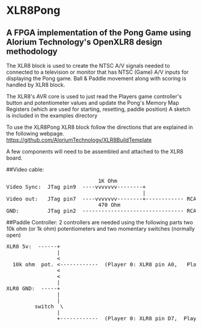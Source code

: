 # XLR8Pong
## A FPGA implementation of the Pong Game using Alorium Technology's OpenXLR8 design methodology


The XLR8 block is used to create the NTSC A/V signals needed to connected to a television or monitor that has NTSC (Game) A/V inputs for displaying the Pong game.
Ball & Paddle movement along with scoring is handled by XLR8 block.

The XLR8's AVR core is used to just read the Players game controller's button and potentiometer
values and update the Pong's Memory Map Registers (which are used for starting, resetting, paddle position)
A sketch is included in the examples directory

To use the XLR8Pong XLR8 block follow the directions that are explained in the following webpage.
https://github.com/AloriumTechnology/XLR8BuildTemplate

A few components will need to be assembled and attached to the XLR8 board.

##Video cable:
<pre>
                             1K Ohm 
Video Sync:  JTag pin9  ----vvvvvvv--------+
                                           | 
Video out:   JTag pin7  ----vvvvvvv--------+------------ RCA connector (center pin) 
                             470 Ohm
GND:         JTag pin2  -------------------------------- RCA GND (outside)  
</pre>

##Paddle Controller:
  2 controllers are needed using the following parts 
  two 10k ohm (or 1k ohm) potentiometers and two momentary switches (normally open)
<pre>
XLR8 5v:  ------+
                |
                <
  10k ohm  pot. <------------  (Player 0: XLR8 pin A0,   Player 1: XLR8 pin A1)
                <
                <
                |
XLR8 GND:  -----+  
                |
                |
         switch  \
                |
                +------------  (Player 0: XLR8 pin D7,  Player 1: XLR8 pin D6) 
</pre>


